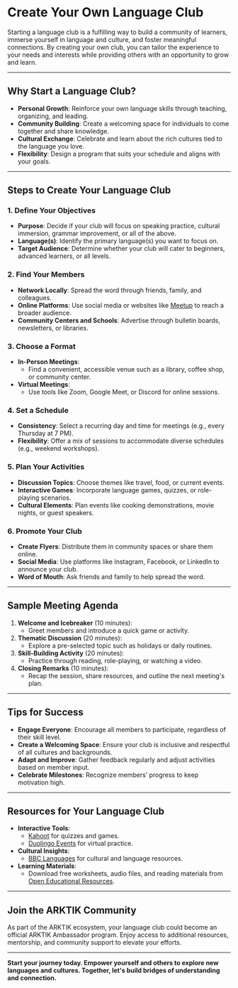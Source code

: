 # **Create Your Own Language Club**

Starting a language club is a fulfilling way to build a community of learners, immerse yourself in language and culture, and foster meaningful connections. By creating your own club, you can tailor the experience to your needs and interests while providing others with an opportunity to grow and learn.

---

## **Why Start a Language Club?**

- **Personal Growth**: Reinforce your own language skills through teaching, organizing, and leading.
- **Community Building**: Create a welcoming space for individuals to come together and share knowledge.
- **Cultural Exchange**: Celebrate and learn about the rich cultures tied to the language you love.
- **Flexibility**: Design a program that suits your schedule and aligns with your goals.

---

## **Steps to Create Your Language Club**

### 1. **Define Your Objectives**
   - **Purpose**: Decide if your club will focus on speaking practice, cultural immersion, grammar improvement, or all of the above.
   - **Language(s)**: Identify the primary language(s) you want to focus on.
   - **Target Audience**: Determine whether your club will cater to beginners, advanced learners, or all levels.

### 2. **Find Your Members**
   - **Network Locally**: Spread the word through friends, family, and colleagues.
   - **Online Platforms**: Use social media or websites like [Meetup](https://www.meetup.com/) to reach a broader audience.
   - **Community Centers and Schools**: Advertise through bulletin boards, newsletters, or libraries.

### 3. **Choose a Format**
   - **In-Person Meetings**:
     - Find a convenient, accessible venue such as a library, coffee shop, or community center.
   - **Virtual Meetings**:
     - Use tools like Zoom, Google Meet, or Discord for online sessions.

### 4. **Set a Schedule**
   - **Consistency**: Select a recurring day and time for meetings (e.g., every Thursday at 7 PM).
   - **Flexibility**: Offer a mix of sessions to accommodate diverse schedules (e.g., weekend workshops).

### 5. **Plan Your Activities**
   - **Discussion Topics**: Choose themes like travel, food, or current events.
   - **Interactive Games**: Incorporate language games, quizzes, or role-playing scenarios.
   - **Cultural Elements**: Plan events like cooking demonstrations, movie nights, or guest speakers.

### 6. **Promote Your Club**
   - **Create Flyers**: Distribute them in community spaces or share them online.
   - **Social Media**: Use platforms like Instagram, Facebook, or LinkedIn to announce your club.
   - **Word of Mouth**: Ask friends and family to help spread the word.

---

## **Sample Meeting Agenda**

1. **Welcome and Icebreaker** (10 minutes):
   - Greet members and introduce a quick game or activity.
2. **Thematic Discussion** (20 minutes):
   - Explore a pre-selected topic such as holidays or daily routines.
3. **Skill-Building Activity** (20 minutes):
   - Practice through reading, role-playing, or watching a video.
4. **Closing Remarks** (10 minutes):
   - Recap the session, share resources, and outline the next meeting's plan.

---

## **Tips for Success**

- **Engage Everyone**: Encourage all members to participate, regardless of their skill level.
- **Create a Welcoming Space**: Ensure your club is inclusive and respectful of all cultures and backgrounds.
- **Adapt and Improve**: Gather feedback regularly and adjust activities based on member input.
- **Celebrate Milestones**: Recognize members’ progress to keep motivation high.

---

## **Resources for Your Language Club**

- **Interactive Tools**:
  - [Kahoot](https://kahoot.com/) for quizzes and games.
  - [Duolingo Events](https://events.duolingo.com/) for virtual practice.
- **Cultural Insights**:
  - [BBC Languages](http://www.bbc.co.uk/languages/) for cultural and language resources.
- **Learning Materials**:
  - Download free worksheets, audio files, and reading materials from [Open Educational Resources](https://www.oercommons.org/).

---

## **Join the ARKTIK Community**

As part of the ARKTIK ecosystem, your language club could become an official ARKTIK Ambassador program. Enjoy access to additional resources, mentorship, and community support to elevate your efforts.

---

**Start your journey today. Empower yourself and others to explore new languages and cultures. Together, let's build bridges of understanding and connection.**
